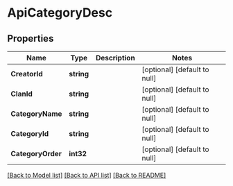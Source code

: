 # ApiCategoryDesc

## Properties
Name | Type | Description | Notes
------------ | ------------- | ------------- | -------------
**CreatorId** | **string** |  | [optional] [default to null]
**ClanId** | **string** |  | [optional] [default to null]
**CategoryName** | **string** |  | [optional] [default to null]
**CategoryId** | **string** |  | [optional] [default to null]
**CategoryOrder** | **int32** |  | [optional] [default to null]

[[Back to Model list]](../README.md#documentation-for-models) [[Back to API list]](../README.md#documentation-for-api-endpoints) [[Back to README]](../README.md)


